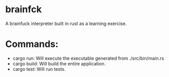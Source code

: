 # brainfck 
A brainfuck interpreter built in rust as a learning exercise.

# Commands:
* cargo run: Will execute the executable generated from ./src/bin/main.rs
* cargo build: Will build the entire application.
* cargo test: Will run tests.